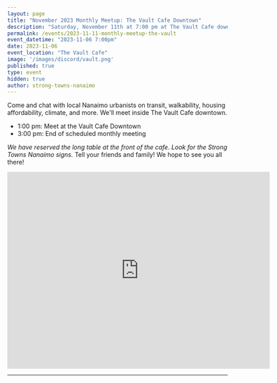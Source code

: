 ```yaml
---
layout: page
title: "November 2023 Monthly Meetup: The Vault Cafe Downtown"
description: "Saturday, November 11th at 7:00 pm at The Vault Cafe downtown. Come and chat with Strong Towns members and Nanaimo urbanists." 
permalink: /events/2023-11-11-monthly-meetup-the-vault
event_datetime: "2023-11-06 7:00pm"
date: 2023-11-06
event_location: "The Vault Cafe"
image: '/images/discord/vault.png'
published: true
type: event
hidden: true
author: strong-towns-nanaimo
---
```


Come and chat with local Nanaimo urbanists on transit, walkability, housing affordability, climate, and more. We'll meet inside The Vault Cafe downtown. 

- 1:00 pm: Meet at the Vault Cafe Downtown
- 3:00 pm: End of scheduled monthly meeting

_We have reserved the long table at the front of the cafe. Look for the Strong Towns Nanaimo signs._ Tell your friends and family! We hope to see you all there!

<iframe src="https://www.google.com/maps/embed?pb=!1m18!1m12!1m3!1d2608.944178333774!2d-123.93926122251901!3d49.16366777917337!2m3!1f0!2f0!3f0!3m2!1i1024!2i768!4f13.1!3m3!1m2!1s0x5488a3fd56987f37%3A0x86d3e6a2106dc145!2sThe%20Vault%20Cafe!5e0!3m2!1sen!2sca!4v1697338685818!5m2!1sen!2sca" width="600" height="450" style="border:0;" allowfullscreen="" loading="lazy" referrerpolicy="no-referrer-when-downgrade"></iframe>

***